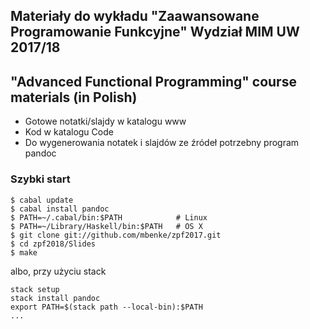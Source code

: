 ## Materiały do wykładu "Zaawansowane Programowanie Funkcyjne" Wydział MIM UW 2017/18

## "Advanced Functional Programming" course materials  (in Polish)

* Gotowe notatki/slajdy w katalogu www
* Kod w katalogu Code
* Do wygenerowania notatek i slajdów ze źródeł potrzebny program pandoc

### Szybki start

~~~~~
$ cabal update
$ cabal install pandoc
$ PATH=~/.cabal/bin:$PATH            # Linux
$ PATH=~/Library/Haskell/bin:$PATH   # OS X
$ git clone git://github.com/mbenke/zpf2017.git
$ cd zpf2018/Slides
$ make
~~~~~

albo, przy użyciu stack

~~~~
stack setup
stack install pandoc
export PATH=$(stack path --local-bin):$PATH
...
~~~~